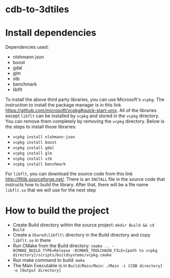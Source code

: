 # cdb-to-3dtiles

# Install dependencies
Dependencies used:
- nlohmann json
- boost
- gdal
- glm
- stb
- benchmark 
- libflt

To install the above third party libraries, you can use Microsoft's `vcpkg`. The instruction to install the package manager is in this link https://github.com/microsoft/vcpkg#quick-start-unix. All of the libraries except `libflt` can be installed by `vcpkg` and stored in the `vcpkg` directory. You can remove them completely by removing the `vcpkg` directory. Below is the steps to install those libraries:
- `vcpkg install nlohmann-json`
- `vcpkg install boost`
- `vcpkg install gdal`
- `vcpkg install glm`
- `vcpkg install stb`
- `vcpkg install benchmark`

For `libflt`, you can download the source code from this link http://fltlib.sourceforge.net/. There is an `INSTALL` file in the source code that instructs how to build the library. After that, there will be a file name `libflt.so` that we will use for the next step  

# How to build the project
- Create Build directory within the source project: `mkdir Build && cd Build`
- Create a `Shared\libflt\` directory in the Build directory and copy `libflt.so` in there  
- Run CMake from the Build directory: `cmake .. -DCMAKE_BUILD_TYPE=Release -DCMAKE_TOOLCHAIN_FILE=[path to vcpkg directory]/scripts/buildsystems/vcpkg.cmake`
- Run make command to build: `make`
- The Main Executable is in `Build/Main/Main`: `./Main -i [CDB directory] -o [Output directory]`
